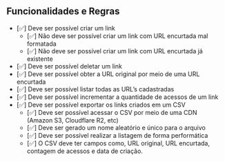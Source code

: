 ## Funcionalidades e Regras

- [✅] Deve ser possível criar um link
  - [✅] Não deve ser possível criar um link com URL encurtada mal formatada
  - [✅] Não deve ser possível criar um link com URL encurtada já existente
- [✅] Deve ser possível deletar um link
- [✅] Deve ser possível obter a URL original por meio de uma URL encurtada
- [✅] Deve ser possível listar todas as URL’s cadastradas
- [✅] Deve ser possível incrementar a quantidade de acessos de um link
- [✅] Deve ser possível exportar os links criados em um CSV
  - [✅] Deve ser possível acessar o CSV por meio de uma CDN (Amazon S3, Cloudflare R2, etc)
  - [✅] Deve ser gerado um nome aleatório e único para o arquivo
  - [✅] Deve ser possível realizar a listagem de forma performática
  - [✅] O CSV deve ter campos como, URL original, URL encurtada, contagem de acessos e data de criação.
